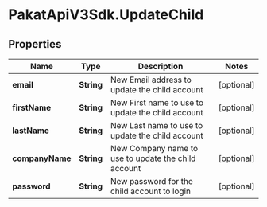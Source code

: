 # PakatApiV3Sdk.UpdateChild

## Properties
Name | Type | Description | Notes
------------ | ------------- | ------------- | -------------
**email** | **String** | New Email address to update the child account | [optional] 
**firstName** | **String** | New First name to use to update the child account | [optional] 
**lastName** | **String** | New Last name to use to update the child account | [optional] 
**companyName** | **String** | New Company name to use to update the child account | [optional] 
**password** | **String** | New password for the child account to login | [optional] 


